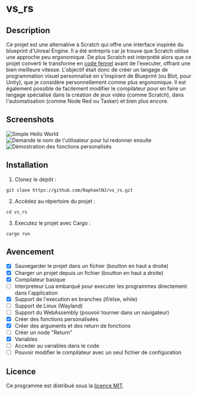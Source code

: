 # vs_rs

## Description
Ce projet est une alternative à Scratch qui offre une interface inspirée du blueprint d'Unreal Engine. Il a été entrepris car je trouve que Scratch utilise une approche peu ergonomique. De plus Scratch est interprété alors que ce projet converti le transforme en [code fennel](https://fennel-lang.org/) avant de l'executer, offrant une bien meilleure vitesse. L'objectif était donc de créer un langage de programmation visuel personnalisé en s'inspirant de Blueprint (ou Blot, pour Unity), que je considère personnellement comme plus ergonomique. Il est également possible de facilement modifier le compilateur pour en faire un langage spécialisé dans la création de jeux vidéo (comme Scratch), dans l'automatisation (comme Node Red ou Tasker) et bien plus encore.

## Screenshots

![Simple Hello World](https://github.com/RaphaelNJ/vs_rs/assets/52333330/8e14e8d1-ad98-4f19-a009-fcbc0f1fd7a4)
![Demande le nom de l'utilisateur pour lui redonner ensuite](https://github.com/RaphaelNJ/vs_rs/assets/52333330/4e50c826-99e0-4867-bad6-d8e6c3869c2d)
![Démostration des fonctions personalisés](https://github.com/RaphaelNJ/vs_rs/assets/52333330/ad6518a0-741d-4091-9cfa-f6b8092e8576)

## Installation

1. Clonez le dépôt :

```shell
git clone https://github.com/RaphaelNJ/vs_rs.git
```

2. Accédez au répertoire du projet :

```shell
cd vs_rs
```

3. Executez le projet avec Cargo :

```shell
cargo run
```

## Avencement

- [x] Sauvegarder le projet dans un fichier (boutton en haut a droite)
- [x] Charger un projet depuis un fichier (boutton en haut a droite)
- [x] Compilateur basique
- [ ] Interpreteur Lua embarqué pour executer les programmes directement dans l'application
- [x] Support de l'execution en branches (if/else, while)
- [ ] Support de Linux (Wayland)
- [ ] Support du WebAssembly (pouvoir tourner dans un navigateur)
- [x] Créer des fonctions personalisées
- [x] Créer des arguments et des return de fonctions
- [ ] Créer un node "Return"
- [x] Variables
- [ ] Acceder au variables dans le code
- [ ] Pouvoir modifier le compilateur avec un seul fichier de configuration

## Licence

Ce programme est distribué sous la [licence MIT](https://opensource.org/licenses/MIT).

